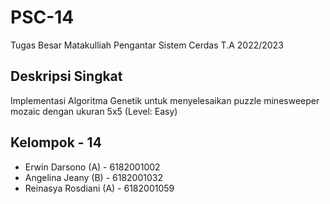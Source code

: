 # PSC-14
Tugas Besar Matakulliah Pengantar Sistem Cerdas T.A 2022/2023

## Deskripsi Singkat
Implementasi Algoritma Genetik untuk menyelesaikan puzzle minesweeper mozaic dengan ukuran 5x5 (Level: Easy)

## Kelompok - 14
* Erwin Darsono (A) - 6182001002
* Angelina Jeany (B) - 6182001032
* Reinasya Rosdiani (A) - 6182001059

